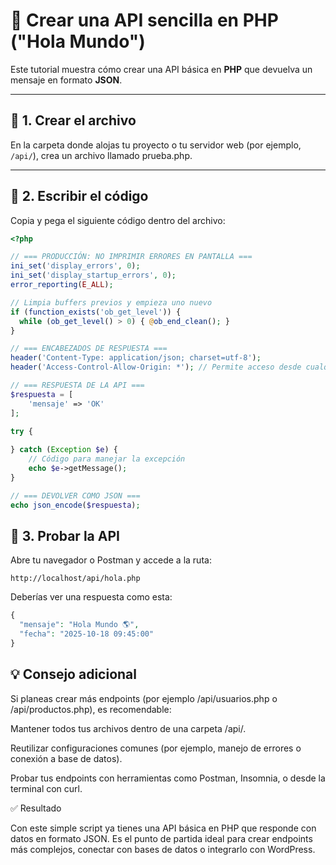 # 🧩 Crear una API sencilla en PHP ("Hola Mundo")

Este tutorial muestra cómo crear una API básica en **PHP** que devuelva un mensaje en formato **JSON**.

---

## 📁 1. Crear el archivo

En la carpeta donde alojas tu proyecto o tu servidor web (por ejemplo, `/api/`), crea un archivo llamado prueba.php.


---

## 🧠 2. Escribir el código

Copia y pega el siguiente código dentro del archivo:

```php
<?php

// === PRODUCCIÓN: NO IMPRIMIR ERRORES EN PANTALLA ===
ini_set('display_errors', 0);
ini_set('display_startup_errors', 0);
error_reporting(E_ALL);

// Limpia buffers previos y empieza uno nuevo
if (function_exists('ob_get_level')) {
  while (ob_get_level() > 0) { @ob_end_clean(); }
}

// === ENCABEZADOS DE RESPUESTA ===
header('Content-Type: application/json; charset=utf-8');
header('Access-Control-Allow-Origin: *'); // Permite acceso desde cualquier origen (útil para pruebas)

// === RESPUESTA DE LA API ===
$respuesta = [
    'mensaje' => 'OK'
];

try {
    
} catch (Exception $e) {
    // Código para manejar la excepción
    echo $e->getMessage();
}

// === DEVOLVER COMO JSON ===
echo json_encode($respuesta);
```

## 🚀 3. Probar la API

Abre tu navegador o Postman y accede a la ruta:

```url
http://localhost/api/hola.php
```

Deberías ver una respuesta como esta:

```php
{
  "mensaje": "Hola Mundo 🌎",
  "fecha": "2025-10-18 09:45:00"
}
```

## 💡 Consejo adicional

Si planeas crear más endpoints (por ejemplo /api/usuarios.php o /api/productos.php), es recomendable:

Mantener todos tus archivos dentro de una carpeta /api/.

Reutilizar configuraciones comunes (por ejemplo, manejo de errores o conexión a base de datos).

Probar tus endpoints con herramientas como Postman, Insomnia, o desde la terminal con curl.

✅ Resultado

Con este simple script ya tienes una API básica en PHP que responde con datos en formato JSON.
Es el punto de partida ideal para crear endpoints más complejos, conectar con bases de datos o integrarlo con WordPress.

